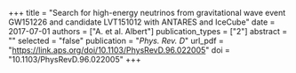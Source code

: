 +++
title = "Search for high-energy neutrinos from gravitational wave event GW151226 and candidate LVT151012 with ANTARES and IceCube"
date = 2017-07-01
authors = ["A. et al. Albert"]
publication_types = ["2"]
abstract = ""
selected = "false"
publication = "*Phys. Rev. D*"
url_pdf = "https://link.aps.org/doi/10.1103/PhysRevD.96.022005"
doi = "10.1103/PhysRevD.96.022005"
+++

